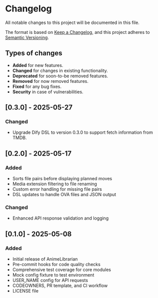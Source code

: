 # Changelog

All notable changes to this project will be documented in this file.

The format is based on [Keep a Changelog](https://keepachangelog.com/en/1.0.0/),
and this project adheres to [Semantic Versioning](https://semver.org/spec/v2.0.0.html).

## Types of changes

- **Added** for new features.
- **Changed** for changes in existing functionality.
- **Deprecated** for soon-to-be removed features.
- **Removed** for now removed features.
- **Fixed** for any bug fixes.
- **Security** in case of vulnerabilities.

## [0.3.0] - 2025-05-27

### Changed

- Upgrade Dify DSL to version 0.3.0 to support fetch information from TMDB.

## [0.2.0] - 2025-05-17

### Added

- Sorts file pairs before displaying planned moves
- Media extension filtering to file renaming
- Custom error handling for missing file pairs
- DSL updates to handle OVA files and JSON output

### Changed

- Enhanced API response validation and logging

## [0.1.0] - 2025-05-08

### Added

- Initial release of AnimeLibrarian
- Pre-commit hooks for code quality checks
- Comprehensive test coverage for core modules
- Mock config fixture to test environment
- USER_NAME config for API requests
- CODEOWNERS, PR template, and CI workflow
- LICENSE file
